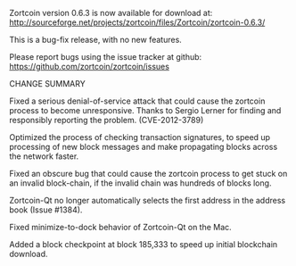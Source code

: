 Zortcoin version 0.6.3 is now available for download at:
  http://sourceforge.net/projects/zortcoin/files/Zortcoin/zortcoin-0.6.3/

This is a bug-fix release, with no new features.

Please report bugs using the issue tracker at github:
  https://github.com/zortcoin/zortcoin/issues

CHANGE SUMMARY

Fixed a serious denial-of-service attack that could cause the
zortcoin process to become unresponsive. Thanks to Sergio Lerner
for finding and responsibly reporting the problem. (CVE-2012-3789)

Optimized the process of checking transaction signatures, to
speed up processing of new block messages and make propagating
blocks across the network faster.

Fixed an obscure bug that could cause the zortcoin process to get
stuck on an invalid block-chain, if the invalid chain was
hundreds of blocks long.

Zortcoin-Qt no longer automatically selects the first address
in the address book (Issue #1384).

Fixed minimize-to-dock behavior of Zortcoin-Qt on the Mac.

Added a block checkpoint at block 185,333 to speed up initial
blockchain download.
